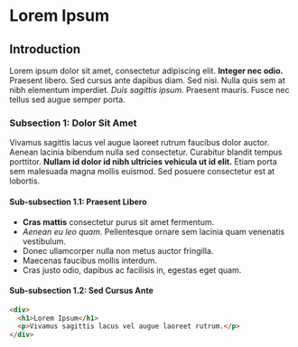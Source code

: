 # Lorem Ipsum

## Introduction

Lorem ipsum dolor sit amet, consectetur adipiscing elit. **Integer nec odio.** Praesent libero. Sed cursus ante dapibus diam. Sed nisi. Nulla quis sem at nibh elementum imperdiet. _Duis sagittis ipsum._ Praesent mauris. Fusce nec tellus sed augue semper porta.

### Subsection 1: Dolor Sit Amet

Vivamus sagittis lacus vel augue laoreet rutrum faucibus dolor auctor. Aenean lacinia bibendum nulla sed consectetur. Curabitur blandit tempus porttitor. **Nullam id dolor id nibh ultricies vehicula ut id elit.** Etiam porta sem malesuada magna mollis euismod. Sed posuere consectetur est at lobortis.

#### Sub-subsection 1.1: Praesent Libero

- **Cras mattis** consectetur purus sit amet fermentum.
- _Aenean eu leo quam._ Pellentesque ornare sem lacinia quam venenatis vestibulum.
- Donec ullamcorper nulla non metus auctor fringilla.
- Maecenas faucibus mollis interdum.
- Cras justo odio, dapibus ac facilisis in, egestas eget quam.

#### Sub-subsection 1.2: Sed Cursus Ante

```html
<div>
  <h1>Lorem Ipsum</h1>
  <p>Vivamus sagittis lacus vel augue laoreet rutrum.</p>
</div>
```
